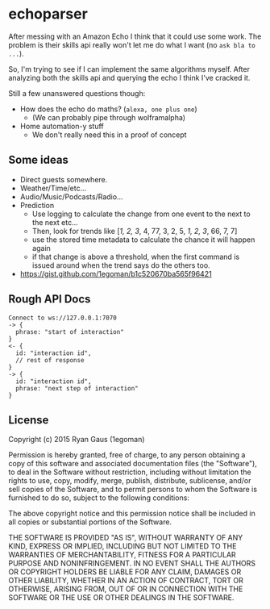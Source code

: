 # echoparser

After messing with an Amazon Echo I think that it could use some work. The problem is their skills api really 
won't let me do what I want (no `ask bla to ...`).

So, I'm trying to see if I can implement the same algorithms myself. After analyzing both the skills api and 
querying the echo I think I've cracked it.

Still a few unanswered questions though:
- How does the echo do maths? (`alexa, one plus one`)
  - (We can probably pipe through wolframalpha)
- Home automation-y stuff
  - We don't really need this in a proof of concept

## Some ideas
- Direct guests somewhere.
- Weather/Time/etc...
- Audio/Music/Podcasts/Radio...
- Prediction
  - Use logging to calculate the change from one event to the next to the next
    etc...
  - Then, look for trends like [*1, 2, 3*, 4, 77, 3, 2, 5, *1, 2, 3*, 66, 7, 7]
  - use the stored time metadata to calculate the chance it will happen again
  - if that change is above a threshold, when the first command is issued
    around when the trend says do the others too.
- <https://gist.github.com/1egoman/b1c520670ba565f96421>

## Rough API Docs
```
Connect to ws://127.0.0.1:7070
-> {
  phrase: "start of interaction"
}
<- {
  id: "interaction id",
  // rest of response
}
-> {
  id: "interaction id",
  phrase: "next step of interaction"
}
```

## License
Copyright (c) 2015 Ryan Gaus (1egoman)

Permission is hereby granted, free of charge, to any person obtaining a copy of this software and associated documentation files (the "Software"), to deal in the Software without restriction, including without limitation the rights to use, copy, modify, merge, publish, distribute, sublicense, and/or sell copies of the Software, and to permit persons to whom the Software is furnished to do so, subject to the following conditions:

The above copyright notice and this permission notice shall be included in all copies or substantial portions of the Software.

THE SOFTWARE IS PROVIDED "AS IS", WITHOUT WARRANTY OF ANY KIND, EXPRESS OR IMPLIED, INCLUDING BUT NOT LIMITED TO THE WARRANTIES OF MERCHANTABILITY, FITNESS FOR A PARTICULAR PURPOSE AND NONINFRINGEMENT. IN NO EVENT SHALL THE AUTHORS OR COPYRIGHT HOLDERS BE LIABLE FOR ANY CLAIM, DAMAGES OR OTHER LIABILITY, WHETHER IN AN ACTION OF CONTRACT, TORT OR OTHERWISE, ARISING FROM, OUT OF OR IN CONNECTION WITH THE SOFTWARE OR THE USE OR OTHER DEALINGS IN THE SOFTWARE.
